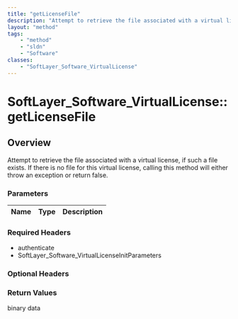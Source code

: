 ```yaml
---
title: "getLicenseFile"
description: "Attempt to retrieve the file associated with a virtual license, if such a file exists.  If there is no file for this vir... "
layout: "method"
tags:
    - "method"
    - "sldn"
    - "Software"
classes:
    - "SoftLayer_Software_VirtualLicense"
---
```

# SoftLayer_Software_VirtualLicense::getLicenseFile
## Overview 
Attempt to retrieve the file associated with a virtual license, if such a file exists.  If there is no file for this virtual license, calling this method will either throw an exception or return false. 

### Parameters 
|Name | Type | Description |
| --- | --- | --- |


### Required Headers
* authenticate
* SoftLayer_Software_VirtualLicenseInitParameters

### Optional Headers

### Return Values
binary data
